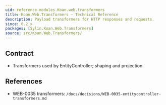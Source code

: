 ```yaml
---
uid: reference.modules.Koan.web.transformers
title: Koan.Web.Transformers — Technical Reference
description: Payload transformers for HTTP responses and requests.
since: 0.2.x
packages: [Sylin.Koan.Web.Transformers]
source: src/Koan.Web.Transformers/
---
```


## Contract
- Transformers used by EntityController; shaping and projection.

## References
- WEB-0035 transformers: `/docs/decisions/WEB-0035-entitycontroller-transformers.md`
